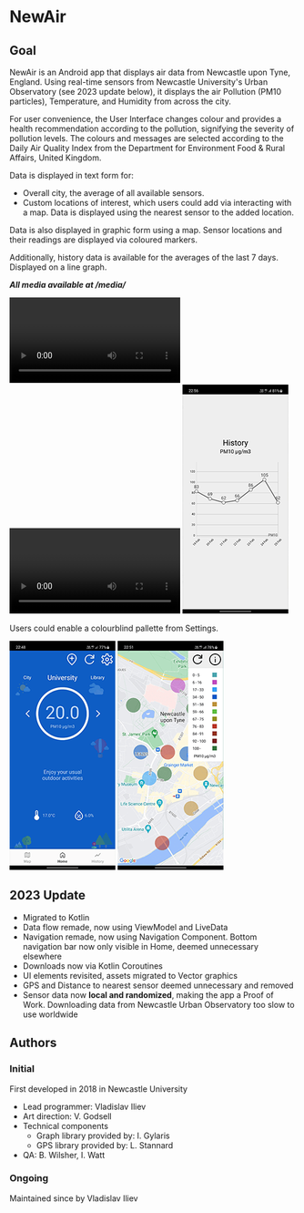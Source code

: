 # NewAir
## Goal
NewAir is an Android app that displays air data from Newcastle upon
Tyne, England. Using real-time sensors from Newcastle University's
Urban Observatory (see 2023 update below), it displays the air Pollution
(PM10 particles), Temperature, and Humidity from across the city.

For user convenience, the User Interface changes colour and provides a health
recommendation according to the pollution, signifying the severity
of pollution levels. The colours and messages are selected according to the 
Daily Air Quality Index from the Department for Environment Food & 
Rural Affairs, United Kingdom.

Data is displayed in text form for:
* Overall city, the average of all available sensors.
* Custom locations of interest, which users could add via interacting with 
a map. Data is displayed using the nearest sensor to the added location.

Data is also displayed in graphic form using a map. Sensor 
locations and their readings are displayed via coloured markers.

Additionally, history data is available for the averages of the last 7 days.
Displayed on a line graph.

_**All media available at /media/**_

![Demo of Home](/media/demos/home.mp4) 
![Demo of Map](/media/demos/map.mp4) 
![Screenshot of Graph](/media/screenshots/graph.png)

Users could enable a colourblind pallette from Settings.

![Screenshot of colourblind Home](/media/screenshots/home_colourblind.png) 
![Screenshot of colourblind Map](/media/screenshots/map_colourblind.png)

## 2023 Update
* Migrated to Kotlin
* Data flow remade, now using ViewModel and LiveData
* Navigation remade, now using Navigation Component. Bottom navigation bar
now only visible in Home, deemed unnecessary elsewhere
* Downloads now via Kotlin Coroutines
* UI elements revisited, assets migrated to Vector graphics
* GPS and Distance to nearest sensor deemed unnecessary and removed
* Sensor data now **local and randomized**, making the app a Proof of Work.
Downloading data from Newcastle Urban Observatory too slow to use worldwide

## Authors
### Initial
First developed in 2018 in Newcastle University

* Lead programmer: Vladislav Iliev
* Art direction: V. Godsell
* Technical components
	* Graph library provided by: I. Gylaris
	* GPS library provided by: L. Stannard
* QA: B. Wilsher, I. Watt

### Ongoing
Maintained since by Vladislav Iliev